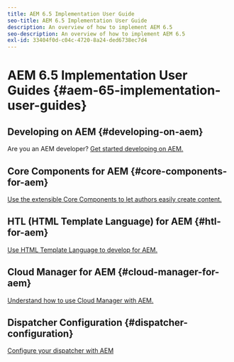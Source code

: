 ```yaml
---
title: AEM 6.5 Implementation User Guide
seo-title: AEM 6.5 Implementation User Guide
description: An overview of how to implement AEM 6.5
seo-description: An overview of how to implement AEM 6.5
exl-id: 33404f0d-c04c-4720-8a24-ded6738ec7d4
---
```

# AEM 6.5 Implementation User Guides {#aem-65-implementation-user-guides}

## Developing on AEM {#developing-on-aem}

Are you an AEM developer? [Get started developing on AEM.](/help/sites-developing/home.md)

## Core Components for AEM {#core-components-for-aem}

[Use the extensible Core Components to let authors easily create content.](https://experienceleague.adobe.com/docs/experience-manager-core-components/using/introduction.html)

## HTL (HTML Template Language) for AEM {#htl-for-aem}

[Use HTML Template Language to develop for AEM.](https://experienceleague.adobe.com/docs/experience-manager-htl/content/overview.html)

## Cloud Manager for AEM {#cloud-manager-for-aem}

[Understand how to use Cloud Manager with AEM.](https://experienceleague.adobe.com/docs/experience-manager-cloud-manager/content/introduction.html)

## Dispatcher Configuration {#dispatcher-configuration}

[Configure your dispatcher with AEM](https://experienceleague.adobe.com/docs/experience-manager-dispatcher/using/dispatcher.html)

